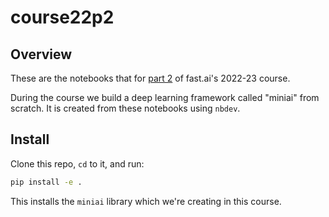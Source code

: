 course22p2
================

## Overview

These are the notebooks that for [part 2](https://course.fast.ai/Lessons/part2.html) of fast.ai's 2022-23 course.

During the course we build a deep learning framework called "miniai" from scratch. It is created from these notebooks using `nbdev`.

## Install

Clone this repo, `cd` to it, and run:

``` sh
pip install -e .
```

This installs the `miniai` library which we're creating in this course.
